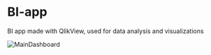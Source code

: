 # BI-app
BI app made with QlikView, used for data analysis and visualizations



![MainDashboard](https://user-images.githubusercontent.com/113591133/190935881-9b89ed53-63b9-474a-8383-9cf3e07b3ae0.PNG)
